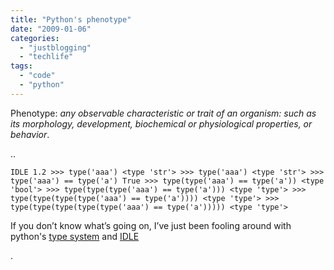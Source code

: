 ```yaml
---
title: "Python's phenotype"
date: "2009-01-06"
categories: 
  - "justblogging"
  - "techlife"
tags: 
  - "code"
  - "python"
---
```


Phenotype: _any observable characteristic or trait of an organism: such as its morphology, development, biochemical or physiological properties, or behavior_.

..

`IDLE 1.2 >>> type('aaa') <type 'str'> >>> type('aaa') <type 'str'> >>> type('aaa') == type('a') True >>> type(type('aaa') == type('a')) <type 'bool'> >>> type(type(type('aaa') == type('a'))) <type 'type'> >>> type(type(type(type('aaa') == type('a')))) <type 'type'> >>> type(type(type(type(type('aaa') == type('a'))))) <type 'type'>`

If you don’t know what’s going on, I’ve just been fooling around with python's [type system](http://www.cafepy.com/article/python_types_and_objects/python_types_and_objects.html) and [IDLE](https://docs.python.org/3/library/idle.html)

.
